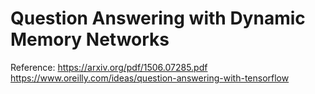 # Question Answering with Dynamic Memory Networks 

Reference: 
https://arxiv.org/pdf/1506.07285.pdf
https://www.oreilly.com/ideas/question-answering-with-tensorflow
